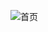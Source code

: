 ![首页](https://github.com/youxinLu/mall/blob/master/screenshots/Screenshot_20190903_092259_com.example.mall.jpg)
